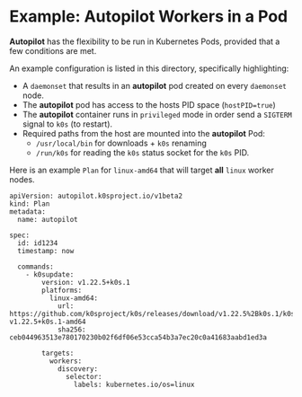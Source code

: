 # Example: Autopilot Workers in a Pod
**Autopilot** has the flexibility to be run in Kubernetes Pods, provided that
a few conditions are met.

An example configuration is listed in this directory, specifically highlighting:
* A `daemonset` that results in an **autopilot** pod created on every `daemonset` node.
* The **autopilot** pod has access to the hosts PID space (`hostPID=true`)
* The **autopilot** container runs in `privileged` mode in order send a `SIGTERM` signal to `k0s` (to restart).
* Required paths from the host are mounted into the **autopilot** Pod:
  * `/usr/local/bin` for downloads + `k0s` renaming
  * `/run/k0s` for reading the `k0s` status socket for the `k0s` PID.


Here is an example `Plan` for `linux-amd64` that will target **all** `linux`
worker nodes.

```
apiVersion: autopilot.k0sproject.io/v1beta2
kind: Plan
metadata:
  name: autopilot

spec:
  id: id1234
  timestamp: now

  commands:
    - k0supdate:
        version: v1.22.5+k0s.1
        platforms:
          linux-amd64:
            url: https://github.com/k0sproject/k0s/releases/download/v1.22.5%2Bk0s.1/k0s-v1.22.5+k0s.1-amd64
            sha256: ceb044963513e780170230b02f6df06e53cca54b3a7ec20c0a41683aabd1ed3a

        targets:
          workers:
            discovery:
              selector:
                labels: kubernetes.io/os=linux
```